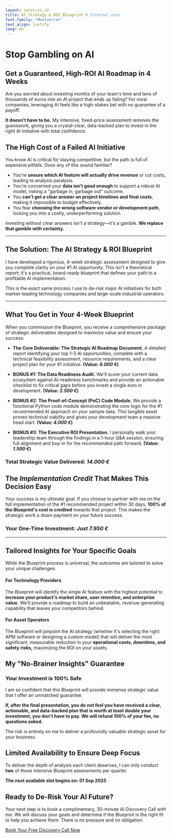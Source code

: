```yaml
---
layout: services_v2
title: AI Strategy & ROI Blueprint # Internal note
font_family: "Montserrat"
text_align: justify
lang: en
---
```


<!-- 1. BIG, BOLD PROMISE HEADLINE -->

# <i class="fa fa-ban"></i> Stop Gambling on AI

## Get a Guaranteed, High-ROI AI Roadmap in 4 Weeks

Are you worried about investing months of your team's time and tens of thousands of euros into an AI project that ends up failing? For most companies, leveraging AI feels like a high-stakes bet with no guarantee of a payoff.

**It doesn't have to be.** My intensive, fixed-price assessment removes the guesswork, giving you a crystal-clear, data-backed plan to invest in the _right_ AI initiative with total confidence.

<!-- 2. AGITATE THE PROBLEM -->

## <i class="fa fa-exclamation-triangle"></i> The High Cost of a Failed AI Initiative

You know AI is critical for staying competitive, but the path is full of expensive pitfalls. Does any of this sound familiar?

- You're **unsure which AI feature will actually drive revenue** or cut costs, leading to analysis paralysis.
- You're concerned your **data isn't good enough** to support a robust AI model, risking a "garbage in, garbage out" outcome.
- You **can't get a clear answer on project timelines and final costs**, making it impossible to budget effectively.
- You fear **choosing the wrong software vendor or development path**, locking you into a costly, underperforming solution.

Investing without clear answers isn't a strategy—it's a gamble. **We replace that gamble with certainty.**

---

<!-- 3. INTRODUCE THE SOLUTION (YOUR GRAND SLAM OFFER) -->

## <i class="fa fa-lightbulb-o"></i> The Solution: The AI Strategy & ROI Blueprint

I have developed a rigorous, 4-week strategic assessment designed to give you complete clarity on your #1 AI opportunity. This isn't a theoretical report; it's a practical, board-ready blueprint that defines your path to a profitable AI implementation.

This is the exact same process I use to de-risk major AI initiatives for both market-leading technology companies and large-scale industrial operators.

<hr class="soft-divider" />

<!-- 4. STACK THE VALUE (THE OFFER) -->

## <i class="fa fa-rocket"></i> What You Get in Your 4-Week Blueprint

When you commission the Blueprint, you receive a comprehensive package of strategic deliverables designed to maximize value and ensure your success:

- **The Core Deliverable: The Strategic AI Roadmap Document.**
  A detailed report identifying your top 1-3 AI opportunities, complete with a technical feasibility assessment, resource requirements, and a clear project plan for your #1 initiative.
  **(Value: _6.000 €_)**

- **BONUS #1: The Data Readiness Audit.**
  We'll score your current data ecosystem against AI-readiness benchmarks and provide an actionable checklist to fix critical gaps before you invest a single euro in development.
  **(Value: _2.500 €_)**

- **BONUS #2: The Proof-of-Concept (PoC) Code Module.**
  We provide a functional Python code module demonstrating the core logic for the #1 recommended AI approach on your sample data. This tangible asset proves technical viability and gives your development team a massive head start.
  **(Value: _4.000 €_)**

- **BONUS #3: The Executive ROI Presentation.**
  I personally walk your leadership team through the findings in a 1-hour Q&A session, ensuring full alignment and buy-in for the recommended path forward.
  **(Value: _1.500 €_)**

### **Total Strategic Value Delivered: _14.000 €_**

## **The _Implementation Credit_ That Makes This Decision Easy**

Your success is my ultimate goal. If you choose to partner with me on the full implementation of the #1 recommended project within 30 days, **100% of the Blueprint's cost is credited** towards that project. This makes the strategic work a down payment on your future success.

### **Your One-Time Investment: _Just 7.950 €_**

---

<!-- 5. ADDRESS THE AVATARS -->

## <i class="fa fa-users"></i> Tailored Insights for Your Specific Goals

While the Blueprint process is universal, the outcomes are tailored to solve your unique challenges:

#### <i class="fa fa-cogs"></i> For Technology Providers

The Blueprint will identify the single AI feature with the highest potential to **increase your product's market share, user retention, and enterprise value.** We'll provide a roadmap to build an unbeatable, revenue-generating capability that leaves your competitors behind.

#### <i class="fa fa-industry"></i> For Asset Operators

The Blueprint will pinpoint the AI strategy (whether it's selecting the right APM software or designing a custom model) that will deliver the most significant, measurable reduction in your **operational costs, downtime, and safety risks,** maximizing the ROI on your assets.

<!-- 6. DESTROY RISK (THE GUARANTEE) -->

## <i class="fa fa-shield"></i> My "No-Brainer Insights" Guarantee

### Your Investment is 100% Safe

I am so confident that this Blueprint will provide immense strategic value that I offer an unmatched guarantee.

**If, after the final presentation, you do not feel you have received a clear, actionable, and data-backed plan that is worth at least double your investment, you don't have to pay. We will refund 100% of your fee, no questions asked.**

The risk is entirely on me to deliver a profoundly valuable strategic asset for your business.

<!-- 7. SCARCITY & URGENCY -->

## <i class="fa fa-calendar-check-o"></i> Limited Availability to Ensure Deep Focus

To deliver the depth of analysis each client deserves, I can only conduct **two** of these intensive Blueprint assessments per quarter.

**The next available slot begins on: 01 Sep 2025**

<!-- 8. CLEAR CALL TO ACTION -->

## <i class="fa fa-arrow-circle-right"></i> Ready to De-Risk Your AI Future?

Your next step is to book a complimentary, 30-minute AI Discovery Call with me. We will discuss your goals and determine if the Blueprint is the right fit to help you achieve them. There is no pressure and no obligation.

<div class="container_center">
  <a href="{{ site.meeting_link }}" target="_blank" class="book-call-btn">Book Your Free Discovery Call Now</a>
</div>
